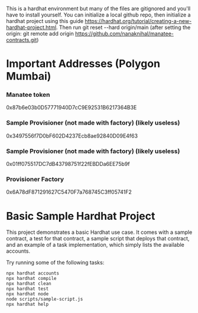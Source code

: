 This is a hardhat environment but many of the files are gitignored and you'll have to install yourself. You can initialize a local github repo, then initialize a hardhat project using this guide https://hardhat.org/tutorial/creating-a-new-hardhat-project.html. Then run git reset --hard origin/main 
(after setting the origin: git remote add origin https://github.com/nanaknihal/manatee-contracts.git)


# Important Addresses (Polygon Mumbai)
### Manatee token
0x87b6e03b0D57771940D7cC9E92531B6217364B3E
### Sample Provisioner (not made with factory) (likely useless)
0x3497556f7D0bF602D4237Ecb8ae92840D09E4f63
### Sample Provisioner (not made with factory) (likely useless)
0x01ff075517DC7dB43798751f22fEBDDa6EE75b9f
### Provisioner Factory
0x6A78dF871291627C5470F7a768745C3ff05741F2



# Basic Sample Hardhat Project

This project demonstrates a basic Hardhat use case. It comes with a sample contract, a test for that contract, a sample script that deploys that contract, and an example of a task implementation, which simply lists the available accounts.

Try running some of the following tasks:

```shell
npx hardhat accounts
npx hardhat compile
npx hardhat clean
npx hardhat test
npx hardhat node
node scripts/sample-script.js
npx hardhat help
```
